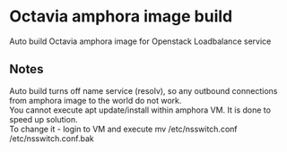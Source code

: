 # Octavia amphora image build

Auto build Octavia amphora image for Openstack Loadbalance service

## Notes 
Auto build turns off name service (resolv), so any outbound connections from amphora image to the world do not work.   
You cannot execute apt update/install within amphora VM. It is done to speed up solution.   
To change it - login to VM and execute mv /etc/nsswitch.conf /etc/nsswitch.conf.bak   
